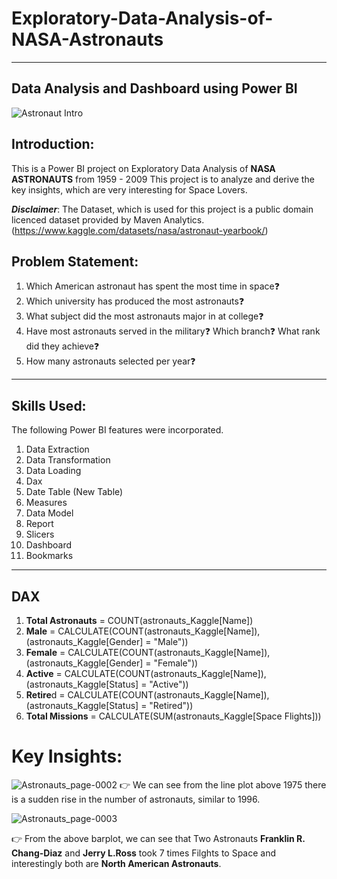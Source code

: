 # **Exploratory-Data-Analysis-of-NASA-Astronauts**
----------
**Data Analysis and Dashboard using Power BI**
----------
![Astronaut Intro](https://github.com/soma-ramesh/Exploratory-Data-Analysis-of-NASA-Astronauts/assets/143477687/9a063227-461b-46b2-a68c-ea35037952a8)

## Introduction:
This is a Power BI project on Exploratory Data Analysis of **NASA ASTRONAUTS** from 1959 - 2009 
This project is to analyze and derive the key insights, which are very interesting for Space Lovers.

**_Disclaimer_**: The Dataset, which is used for this project is a public domain licenced dataset provided by Maven Analytics.
(https://www.kaggle.com/datasets/nasa/astronaut-yearbook/)

## Problem Statement:
1. Which American astronaut has spent the most time in space❓
2. Which university has produced the most astronauts❓
3. What subject did the most astronauts major in at college❓
4. Have most astronauts served in the military❓ Which branch❓ What rank did they achieve❓
5. How many astronauts selected per year❓

-----

## Skills Used:
The following Power BI features were incorporated.
1. Data Extraction
2. Data Transformation
3. Data Loading
4. Dax
5. Date Table (New Table)
6. Measures
7. Data Model
8. Report
9. Slicers
10. Dashboard
11. Bookmarks

---

## DAX 

1. **Total Astronauts** = COUNT(astronauts_Kaggle[Name])
2. **Male** = CALCULATE(COUNT(astronauts_Kaggle[Name]), (astronauts_Kaggle[Gender] = "Male"))
3. **Female** = CALCULATE(COUNT(astronauts_Kaggle[Name]), (astronauts_Kaggle[Gender] = "Female"))
4. **Active** = CALCULATE(COUNT(astronauts_Kaggle[Name]),(astronauts_Kaggle[Status] = "Active"))
5. **Retire**d = CALCULATE(COUNT(astronauts_Kaggle[Name]),(astronauts_Kaggle[Status] = "Retired"))
6. **Total Missions** = CALCULATE(SUM(astronauts_Kaggle[Space Flights]))

# Key Insights:
![Astronauts_page-0002](https://github.com/soma-ramesh/Exploratory-Data-Analysis-of-NASA-Astronauts/assets/143477687/2bfad1b2-47af-4529-b91a-4a9e9538e412)
👉 We can see from the line plot above 1975 there is a sudden rise in the number of astronauts, similar to 1996.






![Astronauts_page-0003](https://github.com/soma-ramesh/Exploratory-Data-Analysis-of-NASA-Astronauts/assets/143477687/e7ac5aac-730b-49d6-b413-d73afc5182ff)

👉 From the above barplot, we can see that Two Astronauts **Franklin R. Chang-Diaz** and **Jerry L.Ross** took 7 times Filghts to Space and interestingly both are **North American Astronauts**.






